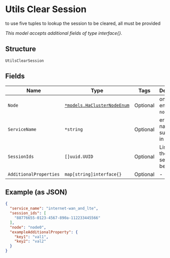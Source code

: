 
# Utils Clear Session

to use five tuples to lookup the session to be cleared, all must be provided

*This model accepts additional fields of type interface{}.*

## Structure

`UtilsClearSession`

## Fields

| Name | Type | Tags | Description |
|  --- | --- | --- | --- |
| `Node` | [`*models.HaClusterNodeEnum`](../../doc/models/ha-cluster-node-enum.md) | Optional | only for HA. enum: `node0`, `node1` |
| `ServiceName` | `*string` | Optional | ervice name, only supported in SSR |
| `SessionIds` | `[]uuid.UUID` | Optional | List of id of the sessions to be cleared |
| `AdditionalProperties` | `map[string]interface{}` | Optional | - |

## Example (as JSON)

```json
{
  "service_name": "internet-wan_and_lte",
  "session_ids": [
    "88776655-0123-4567-890a-112233445566"
  ],
  "node": "node0",
  "exampleAdditionalProperty": {
    "key1": "val1",
    "key2": "val2"
  }
}
```


